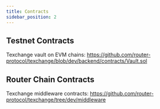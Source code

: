 ```yaml
---
title: Contracts
sidebar_position: 2
---
```


## Testnet Contracts
 Texchange vault on EVM chains: https://github.com/router-protocol/texchange/blob/dev/backend/contracts/Vault.sol

## Router Chain Contracts
 Texchange middleware contracts: https://github.com/router-protocol/texchange/tree/dev/middleware
